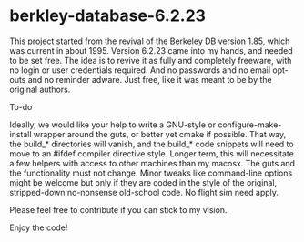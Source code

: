 # berkley-database-6.2.23

This project started from the revival of the Berkeley DB version 1.85,
which was current in about 1995. Version 6.2.23 came into my hands,
and needed to be set free. The idea is to revive it as fully and
completely freeware, with no login or user credentials required. And
no passwords and no email opt-outs and no reminder adware. Just free,
like it was meant to be by the original authors.

To-do

Ideally, we would like your help to write a GNU-style or
configure-make-install wrapper around the guts, or better yet cmake if
possible. That way, the build_* directories will vanish, and the
build_* code snippets will need to move to an #ifdef compiler
directive style. Longer term, this will necessitate a few helpers with
access to other machines than my macosx. The guts and the
functionality must not change. Minor tweaks like command-line options
might be welcome but only if they are coded in the style of the
original, stripped-down no-nonsense old-school code. No flight sim
need apply.

Please feel free to contribute if you can stick to my vision.

Enjoy the code!


